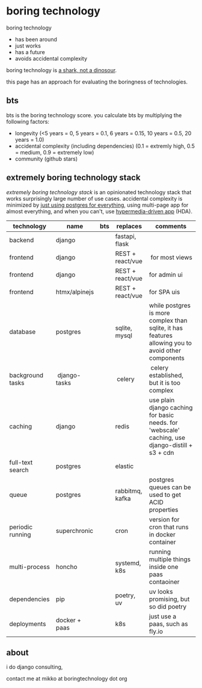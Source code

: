 # boring technology

boring technology 
* has been around
* just works
* has a future
* avoids accidental complexity

boring technology is [a shark, not a dinosour](https://www.simplethread.com/relational-databases-arent-dinosaurs-theyre-sharks/).

this page has an approach for evaluating the boringness of technologies.

## bts

bts is the boring technology score. you calculate bts by multiplying the following factors:

* longevity (<5 years = 0, 5 years = 0.1, 6 years = 0.15, 10 years = 0.5, 20 years = 1.0)
* accidental complexity (including dependencies) (0.1 = extremly high, 0.5 = medium, 0.9 = extremely low)
* community (github stars)

## extremely boring technology stack

*extremely boring technology stack* is an opinionated technology stack that works
surprisingly large number of use cases. accidental complexity is minimized by [just using
postgres for everything](https://www.amazingcto.com/postgres-for-everything/), using 
multi-page app for almost everything, and when you can't, use 
[hypermedia-driven app](https://htmx.org/essays/hypermedia-driven-applications/) (HDA).

|technology|name|bts|replaces|comments|
|---|---|---|---|---|
|backend|django||fastapi, flask||
|frontend|django||REST + react/vue| for most views|
|frontend|django||REST + react/vue|for admin  ui
|frontend|htmx/alpinejs||REST + react/vue|for SPA uis
|database|postgres||sqlite, mysql|while postgres is more complex than sqlite, it has features allowing you to avoid other components
|background tasks| django-tasks|| celery| celery established, but it is too complex
|caching|django||redis|use plain django caching for basic needs. for 'webscale' caching, use django-distill + s3 + cdn
|full-text search|postgres||elastic|
|queue|postgres||rabbitmq, kafka|postgres queues can be used to get ACID properties
|periodic running|superchronic||cron|version for cron that runs in docker container
|multi-process|honcho||systemd, k8s|running multiple things inside one paas contaoiner
|dependencies|pip||poetry, uv|uv looks promising, but so did poetry
|deployments|docker + paas||k8s|just use a paas, such as fly.io

## about

i do django consulting,

contact me at mikko at boringtechnology dot org
